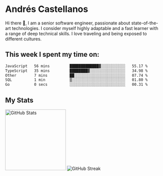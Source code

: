 # Andrés Castellanos

Hi there 👋, I am a senior software engineer, passionate about state-of-the-art technologies. I consider myself highly adaptable and a fast learner with a range of deep technical skills. I love traveling and being exposed to different cultures.

## This week I spent my time on:

<!--START_SECTION:waka-->

```txt
JavaScript   56 mins         █████████████▓░░░░░░░░░░░   55.17 %
TypeScript   35 mins         ████████▓░░░░░░░░░░░░░░░░   34.98 %
Other        7 mins          ██░░░░░░░░░░░░░░░░░░░░░░░   07.74 %
SQL          1 min           ▒░░░░░░░░░░░░░░░░░░░░░░░░   01.80 %
Go           0 secs          ░░░░░░░░░░░░░░░░░░░░░░░░░   00.31 %
```

<!--END_SECTION:waka-->

## My Stats

<img height="195" src="https://github-readme-stats.vercel.app/api?username=andrescv&show_icons=true&theme=onedark&hide_border=true&card_width=495" alt="GitHub Stats" />

<img src="https://streak-stats.demolab.com?user=andrescv&theme=one-dark-pro&hide_border=true" alt="GitHub Streak" />
